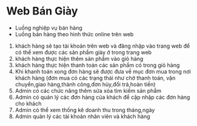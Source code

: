 # Web Bán Giày
- Luồng nghiệp vụ bán hàng 
- Luồng bán hàng theo hình thức online trên web
1. khách hàng sẽ tạo tài khoản trên web và đăng nhập vào trang web để có thể xem được các sản phẩm giày ở trong trang web
2. khách hàng thực hiện thêm sản phẩm vào giỏ hàng 
3. khách hàng thực hiện thanh toán các sản phẩm có trong giỏ hàng
4. Khi khanh toán xong đơn hàng sẽ được đưa về mục đơn mua trong nơi khách hàng (đơn mua có các trạng thái như chờ thanh toán, vận chuyển,giao hàng,thành công,đơn hủy,đổi trả,hoàn tiền)
5. Admin có các chức năng thêm sửa xóa tìm kiếm sản phẩm 
6. Admin có quản lý các đơn hàng của khách để cập nhập các đơn hàng cho khách 
7. Admin có thể xem thống kê doanh thu trong tháng,ngày
8. Admin quản lý các tài khoản nhân viên và khách hàng 
